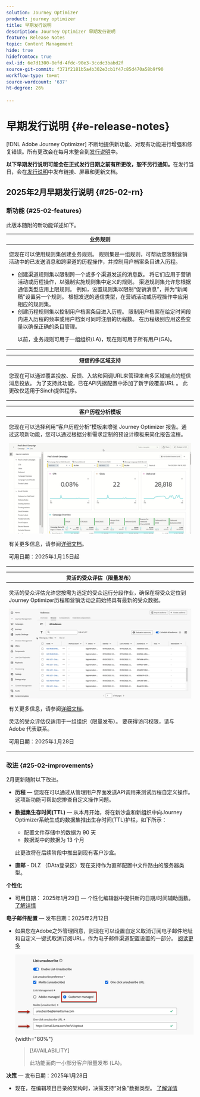 ```yaml
---
solution: Journey Optimizer
product: journey optimizer
title: 早期发行说明
description: Journey Optimizer 早期发行说明
feature: Release Notes
topic: Content Management
hide: true
hidefromtoc: true
exl-id: 6e7d1300-8efd-4fdc-90e3-3ccdc3babd2f
source-git-commit: f371f2181b5a4b302e3cb1f47c85d470a58b9f90
workflow-type: tm+mt
source-wordcount: '637'
ht-degree: 26%

---
```


# 早期发行说明 {#e-release-notes}

[!DNL Adobe Journey Optimizer] 不断地提供新功能、对现有功能进行增强和修复错误。所有更改会在每月末整合到[发行说明](release-notes.md)中。

**以下早期发行说明可能会在正式发行日期之前有所更改，恕不另行通知。**&#x200B;在发行当日，会在[发行说明](release-notes.md)中发布链接、屏幕和更新文档。

## 2025年2月早期发行说明 {#25-02-rn}

### 新功能 {#25-02-features}

此版本随附的新功能详述如下。

<table>
<thead>
<tr>
<th><strong>业务规则</strong><br/></th>
</tr>
</thead>
<tbody>
<tr>
<td>
<p>您现在可以使用规则集创建业务规则。 规则集是一组规则，可帮助您限制营销活动中的已发送消息和跨渠道的历程操作，并控制用户档案条目进入历程。<p>
<p><ul><li>创建渠道规则集以限制跨一个或多个渠道发送的消息数。 将它们应用于营销活动或历程操作，以强制实施规则集中定义的规则。 渠道规则集允许您根据通信类型应用上限规则。 例如，设置规则集以限制“促销消息”，并为“新闻稿”设置另一个规则。 根据发送的通信类型，在营销活动或历程操作中应用相应的规则集。</li>
<li> 创建历程规则集以控制用户档案条目进入历程。 限制用户档案在给定时间段内进入历程的频率或用户档案可同时注册的历程数。 在历程级别应用这些变量以确保正确的条目管理。</li></p>
<p>以前，业务规则可用于一组组织(LA)，现在则可用于所有用户(GA)。</p>
<!--p>For more information, refer to the <a href="../configuration/business-rules.md">detailed documentation</a>.</p-->
</td>
</tr>
</tbody>
</table>

<table>
<thead>
<tr>
<th><strong>短信的多区域支持</strong><br/></th>
</tr>
</thead>
<tbody>
<tr>
<td>
<p>您现在可以通过覆盖投放、反馈、入站和回调URL来管理来自多区域端点的短信消息投放。 为了支持此功能，已在API凭据配置中添加了新字段覆盖URL 。 此更改仅适用于Sinch提供程序。</p>
<!--p>For more information, refer to the <a href="../configuration/business-rules.md">detailed documentation</a>.</p-->
</td>
</tr>
</tbody>
</table>


<table>
<thead>
<tr>
<th><strong>客户历程分析模板</strong><br/></th>
</tr>
</thead>
<tbody>
<tr>
<td>
<p>您现在可以选择利用“客户历程分析”模板来增强 Journey Optimizer 报告。通过这项新功能，您可以通过根据分析需求定制的预设计模板来简化报告流程。
</p>
<img src="assets/do-not-localize/cja-templates.gif">
<p>有关更多信息，请参阅<a href="../reports/report-cja-manage.md#cja-template">详细文档</a>。</p>
<p>可用日期：2025年1月15日起</p>
</tr>
</tbody>
</table>

<table>
<thead>
<tr>
<th><strong>灵活的受众评估（限量发布）</strong><br/></th>
</tr>
</thead>
<tbody>
<tr>
<td>
<p>灵活的受众评估允许您按需为选定的受众运行分段作业，确保在将受众定位到Journey Optimizer历程和营销活动之前始终具有最新的受众数据。</p>
<img src="assets/do-not-localize/flexible-audience.gif">
<p>有关更多信息，请参阅<a href="../audience/about-audiences.md#flexible">详细文档</a>。</p>
<p> 灵活的受众评估仅适用于一组组织（限量发布）。 要获得访问权限，请与 Adobe 代表联系。</p>
<p>可用日期：2025年1月28日</p>
</tr>
</tbody>
</table>


### 改进 {#25-02-improvements}

2月更新随附以下改进。

* **历程** — 您现在可以通过从管理用户界面发送API调用来测试历程自定义操作。 这项新功能可帮助您排查自定义操作问题。

* **数据集生存时间(TTL)** — 从本月开始，将在新沙盒和新组织中向Journey Optimizer系统生成的数据集推出生存时间(TTL)护栏，如下所示：

   * 配置文件存储中的数据为 90 天
   * 数据湖中的数据为 13 个月

  此更改将在后续阶段中推出到现有客户沙盒。

<!--* **Playbooks** - You can now create and publish your own Use Case Playbooks in Journey Optimizer.-->

* **直邮** - DLZ （DAta登录区）现在支持作为直邮配置中文件路由的服务器类型。

**个性化**

<!--
* The personalization editor has been enhanced with new capabilities such as Auto-complete, Search, and filtering options. You can also show or hide deprecated attributes.-->

* 可用日期： 2025年1月29日 — 个性化编辑器中提供新的日期/时间辅助函数。 [了解详情](../personalization/functions/dates.md)

**电子邮件配置** — 发布日期：2025年2月12日

* 如果您在Adobe之外管理同意，则现在可以设置自定义取消订阅电子邮件地址和自定义一键式取消订阅URL，作为电子邮件渠道配置设置的一部分。 [阅读更多](../email/list-unsubscribe.md#custom-managed)

  ![](../email/assets/surface-list-unsubscribe-custom.png){width="80%"}

  >[!AVAILABILITY]
  >
  >此功能面向一小部分客户限量发布 (LA)。

**决策** — 发布日期：2025年1月28日

* 现在，在编辑项目目录的架构时，决策支持“对象”数据类型。 [了解详情](../experience-decisioning/catalogs.md)